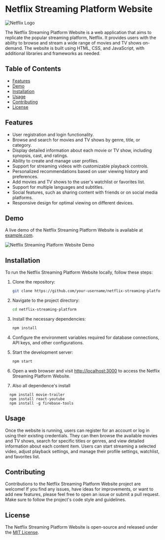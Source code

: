 # Netflix Streaming Platform Website

![Netflix Logo](netflix-logo.png)

The Netflix Streaming Platform Website is a web application that aims to replicate the popular streaming platform, Netflix. It provides users with the ability to browse and stream a wide range of movies and TV shows on-demand. The website is built using HTML, CSS, and JavaScript, with additional libraries and frameworks as needed.

## Table of Contents

- [Features](#features)
- [Demo](#demo)
- [Installation](#installation)
- [Usage](#usage)
- [Contributing](#contributing)
- [License](#license)

## Features

- User registration and login functionality.
- Browse and search for movies and TV shows by genre, title, or category.
- Display detailed information about each movie or TV show, including synopsis, cast, and ratings.
- Ability to create and manage user profiles.
- Support for streaming videos with customizable playback controls.
- Personalized recommendations based on user viewing history and preferences.
- Add movies and TV shows to the user's watchlist or favorites list.
- Support for multiple languages and subtitles.
- Social features, such as sharing content with friends or on social media platforms.
- Responsive design for optimal viewing on different devices.

## Demo

A live demo of the Netflix Streaming Platform Website is available at [example.com](https://example.com).

![Netflix Streaming Platform Website Demo](demo.gif)

## Installation

To run the Netflix Streaming Platform Website locally, follow these steps:

1. Clone the repository:

   ```bash
   git clone https://github.com/your-username/netflix-streaming-platform.git
   ```

2. Navigate to the project directory:

   ```bash
   cd netflix-streaming-platform
   ```

3. Install the necessary dependencies:

   ```bash
   npm install
   ```

4. Configure the environment variables required for database connections, API keys, and other configurations.

5. Start the development server:

   ```bash
   npm start
   ```

6. Open a web browser and visit [http://localhost:3000](http://localhost:3000) to access the Netflix Streaming Platform Website.

7. Also all dependence's install

  ```bas
    npm install movie-trailer
    npm install react-youtube
    npm install -g firebase-tools
  ```
## Usage

Once the website is running, users can register for an account or log in using their existing credentials. They can then browse the available movies and TV shows, search for specific titles or genres, and view detailed information about each content item. Users can start streaming a selected video, adjust playback settings, and manage their profile settings, watchlist, and favorites list.

## Contributing

Contributions to the Netflix Streaming Platform Website project are welcome! If you find any issues, have ideas for improvements, or want to add new features, please feel free to open an issue or submit a pull request. Make sure to follow the project's code style and guidelines.

## License

The Netflix Streaming Platform Website is open-source and released under the [MIT License](LICENSE).
